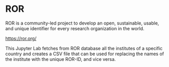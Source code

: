 # ROR

ROR is a community-led project to develop an open, sustainable, usable, and unique identifier for every research organization in the world.

https://ror.org/

This Jupyter Lab fetches from ROR database all the institutes of a specific country and creates a CSV file that can be used for replacing the names of the institute with the unique ROR-ID, and vice versa.